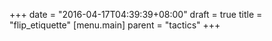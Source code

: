 +++
date = "2016-04-17T04:39:39+08:00"
draft = true
title = "flip_etiquette"
[menu.main]
    parent = "tactics"
+++

